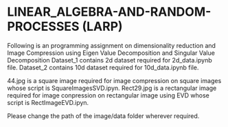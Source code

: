 # LINEAR_ALGEBRA-AND-RANDOM-PROCESSES (LARP)
Following is an programming assignment on dimensionality reduction and Image Compression using Eigen Value Decomposition and Singular Value Decomposition
Dataset_1 contains 2d dataset required for 2d_data.ipynb file.
Dataset_2 contains 10d dataset required for 10d_data.ipynb file.

44.jpg is a square image required for image compression on square images whose script is SquareImagesSVD.ipyn.
Rect29.jpg is a rectangular image required for image conpression on rectangular image using EVD whose script is RectImageEVD.ipyn.

Please change the path of the image/data folder wherever required.
